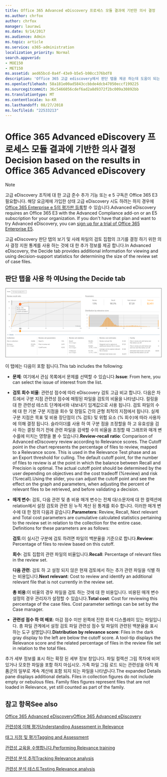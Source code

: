 ```yaml
---
title: Office 365 Advanced eDiscovery 프로세스 모듈 결과에 기반한 의사 결정
ms.author: chrfox
author: chrfox
manager: laurawi
ms.date: 9/14/2017
ms.audience: Admin
ms.topic: article
ms.service: o365-administration
localization_priority: Normal
search.appverid:
- MOE150
- MET150
ms.assetid: aed65bcd-0a4f-43e9-b5e5-b98cc376bdf8
description: 'Office 365 고급 ediscovery에서 판단 탭을 제공 하는데 도움이 되는 데이터 검토 일련의 경우 파일의 올바른 크기를 계산 하는 방법을 설명 합니다. '
ms.openlocfilehash: 58a181e00ad5843ccbbde4dcb47050eccf199225
ms.sourcegitcommit: 36c5466056cdef6ad2a8d9372f2bc009a30892bb
ms.translationtype: MT
ms.contentlocale: ko-KR
ms.lasthandoff: 08/27/2018
ms.locfileid: "22533213"
---
```

# <a name="decision-based-on-the-results-in-office-365-advanced-ediscovery"></a><span data-ttu-id="2b4cb-103">Office 365 Advanced eDiscovery 프로세스 모듈 결과에 기반한 의사 결정</span><span class="sxs-lookup"><span data-stu-id="2b4cb-103">Decision based on the results in Office 365 Advanced eDiscovery</span></span>

> [!NOTE]
> <span data-ttu-id="2b4cb-p101">고급 eDiscovery 조직에 대 한 고급 준수 추가 기능 또는 e 5 구독은 Office 365 E3 필요합니다. 해당 요금제에 가입한 상태 고급 eDiscovery 시도 하려는 하지 경우에 [Office 365 Enterprise e 5의 평가판 등록](https://go.microsoft.com/fwlink/p/?LinkID=698279)할 수 있습니다.</span><span class="sxs-lookup"><span data-stu-id="2b4cb-p101">Advanced eDiscovery requires an Office 365 E3 with the Advanced Compliance add-on or an E5 subscription for your organization. If you don't have that plan and want to try Advanced eDiscovery, you can [sign up for a trial of Office 365 Enterprise E5](https://go.microsoft.com/fwlink/p/?LinkID=698279).</span></span> 
  
 <span data-ttu-id="2b4cb-106">고급 eDiscovery 판단 탭의 보기 및 사례 파일의 검토 집합의 크기를 결정 하기 위한 의사 결정 지원 통계를 사용 하는 것에 대 한 추가 정보를 제공 합니다.</span><span class="sxs-lookup"><span data-stu-id="2b4cb-106">In Advanced eDiscovery, the Decide tab provides additional information for viewing and using decision-support statistics for determining the size of the review set of case files.</span></span> 
  
## <a name="using-the-decide-tab"></a><span data-ttu-id="2b4cb-107">판단 탭을 사용 하 여</span><span class="sxs-lookup"><span data-stu-id="2b4cb-107">Using the Decide tab</span></span>

![관련성을 결정](media/f32fed89-f3b5-404a-90c7-ea25d2eb58a9.png)
  
<span data-ttu-id="2b4cb-109">이 탭에는 다음이 포함 됩니다.</span><span class="sxs-lookup"><span data-stu-id="2b4cb-109">This tab includes the following:</span></span>
  
- <span data-ttu-id="2b4cb-110">**문제**: 여기에서 관심 목록에서 문제를 선택할 수 있습니다.</span><span class="sxs-lookup"><span data-stu-id="2b4cb-110">**Issue**: From here, you can select the issue of interest from the list.</span></span> 
    
- <span data-ttu-id="2b4cb-p102">**검토 회수 비율**: 관련성 점수에 따라 eDiscovery 검토 고급 비교 합니다. 다음은 차트에서 구분 지점 관련성 점수에 매핑된 파일을 검토의 비율을 나타냅니다. 컬링을 대 한 관련성 테스트 단계에서와 내보내기 임계값으로 사용 됩니다. 검토 파일의 수에 대 한 기본 구분 지점을 회수 및 정밀도 간의 균형 최적의 지점에서 됩니다. 실제 구분 지점은 목표 및 비용 장단점이 (% 검토) 및 위험 요소 (% 회수)에 따라 사용자에 의해 결정 됩니다. 슬라이더를 사용 하 여 구분 점을 조정할을 하 고 유효성을 검사 하는 결정 하기 전에 관련 파일을 검색할 수의 비율을 조정할 때 그래프와 매개 변수를에 미치는 영향을 볼 수 있습니다.</span><span class="sxs-lookup"><span data-stu-id="2b4cb-p102">**Review-recall ratio**: Comparison of Advanced eDiscovery review according to Relevance scores. The Cutoff point in the chart represents the percentage of files to review, mapped to a Relevance score. This is used in the Relevance Test phase and as an Export threshold for culling. The default cutoff point, for the number of files to review is at the point in which the balance between Recall and Precision is optimal. The actual cutoff point should be determined by the user depending on objectives and the cost tradeoff (%review) and risk (%recall).Using the slider, you can adjust the cutoff point and see the effect on the graph and parameters, when adjusting the percent of relevant files to be retrieved, and before validating a decision.</span></span>
    
- <span data-ttu-id="2b4cb-p103">**매개 변수**: 검토, 다음 관련 및 총 비용 매개 변수는 전체 대/소문자에 대 한 컬렉션에 relation에서 설정 검토와 관련 된 누적 계산 된 통계를 회수 합니다. 이러한 매개 변수에 대 한 정의 다음과 같습니다.</span><span class="sxs-lookup"><span data-stu-id="2b4cb-p103">**Parameters**: Review, Recall, Next relevant and Total cost parameters are cumulative calculated statistics pertaining to the review set in relation to the collection for the entire case. Definitions for these parameters are as follows:</span></span>
    
    <span data-ttu-id="2b4cb-118">**검토**:이 실시간 구분에 검토 하려면 파일의 백분율을 기준으로 합니다.</span><span class="sxs-lookup"><span data-stu-id="2b4cb-118">**Review**: Percentage of files to review based on this cutoff.</span></span> 
    
    <span data-ttu-id="2b4cb-119">**회수**: 검토 집합의 관련 파일의 비율입니다.</span><span class="sxs-lookup"><span data-stu-id="2b4cb-119">**Recall**: Percentage of relevant files in the review set.</span></span> 
    
    <span data-ttu-id="2b4cb-120">**다음 관련**: 검토 하 고 설정 되지 않은 현재 검토에서 하는 추가 관련 파일을 식별 하는 비용입니다.</span><span class="sxs-lookup"><span data-stu-id="2b4cb-120">**Next relevant**: Cost to review and identify an additional relevant file that is not currently in the review set.</span></span> 
    
    <span data-ttu-id="2b4cb-p104">**총 비용**:이 비율의 경우 파일을 검토 하는 것에 대 한 비용입니다. 비용된 매개 변수 설정의 경우 관리자가 설정할 수 있습니다.</span><span class="sxs-lookup"><span data-stu-id="2b4cb-p104">**Total cost**: Cost for reviewing this percentage of the case files. Cost parameter settings can be set by the Case manager.</span></span>
    
- <span data-ttu-id="2b4cb-p105">**관련성 점수 하 여 배포**: 마감 점수 미만 왼쪽에 진한 회색 디스플레이 있는 파일입니다. 총 파일 관계에서 설정 검토 파일 관련성 점수 및 파일의 관련된 백분율을 표시 하는 도구 설명입니다.</span><span class="sxs-lookup"><span data-stu-id="2b4cb-p105">**Distribution by relevance score**: Files in the dark gray display to the left are below the cutoff score. A tool-tip displays the Relevance score and the related percentage of files in the review file set in relation to the total files.</span></span>
    
<span data-ttu-id="2b4cb-p106">추가 세부 정보를 표시 하는 확장 된 세부 정보 창입니다. 파일 컬렉션 그림 목차에 비어 있거나 모호한 파일을 포함 하지 마십시오. 가족 파일 그림 로드 되는 관련성을 아직 제품군의 일부로 계속 계산에 포함 되지 되는 파일을 나타냅니다.</span><span class="sxs-lookup"><span data-stu-id="2b4cb-p106">The expanded Details pane displays additional details. Files in collection figures do not include empty or nebulous files. Family files figures represent files that are not loaded in Relevance, yet still counted as part of the family.</span></span>
  
## <a name="see-also"></a><span data-ttu-id="2b4cb-128">참고 항목</span><span class="sxs-lookup"><span data-stu-id="2b4cb-128">See also</span></span>

[<span data-ttu-id="2b4cb-129">Office 365 Advanced eDiscovery</span><span class="sxs-lookup"><span data-stu-id="2b4cb-129">Office 365 Advanced eDiscovery</span></span>](office-365-advanced-ediscovery.md)
  
[<span data-ttu-id="2b4cb-130">관련성에 이해 평가</span><span class="sxs-lookup"><span data-stu-id="2b4cb-130">Understanding Assessment in Relevance</span></span>](assessment-in-relevance-in-advanced-ediscovery.md)
  
[<span data-ttu-id="2b4cb-131">태그 지정 및 평가</span><span class="sxs-lookup"><span data-stu-id="2b4cb-131">Tagging and Assessment</span></span>](tagging-and-relevance-training-in-advanced-ediscovery.md)
  
[<span data-ttu-id="2b4cb-132">관련성 교육을 수행합니다.</span><span class="sxs-lookup"><span data-stu-id="2b4cb-132">Performing Relevance training</span></span>](tagging-and-assessment-in-advanced-ediscovery.md)
  
[<span data-ttu-id="2b4cb-133">관련성 분석 추적</span><span class="sxs-lookup"><span data-stu-id="2b4cb-133">Tracking Relevance analysis</span></span>](track-relevance-analysis-in-advanced-ediscovery.md)
  
[<span data-ttu-id="2b4cb-134">관련성 분석 테스트</span><span class="sxs-lookup"><span data-stu-id="2b4cb-134">Testing Relevance analysis</span></span>](test-relevance-analysis-in-advanced-ediscovery.md)


